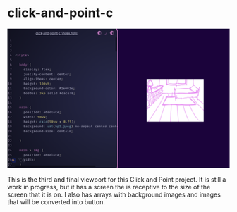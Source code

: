 # click-and-point-c

![screen shot of page](CaPs3.png)

This is the third and final viewport for this Click and Point project. It is still a work in progress, but it has a screen the is receptive to the size of the screen that it is on. I also has arrays with background images and images that will be converted into button.
